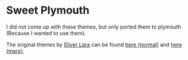 # Sweet Plymouth

I did not come up with these themes, but only ported them to plymouth (Because I wanted to use them).

The original themes by [Eliver Lara](https://github.com/EliverLara) can be found [here (normal)](https://store.kde.org/p/1294729/) and [here (mars)](https://store.kde.org/p/1393507/);